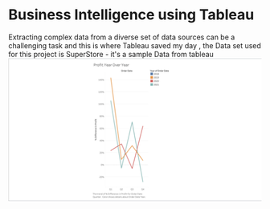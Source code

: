 # Business Intelligence using Tableau 
Extracting complex data from a diverse set of data sources can be a challenging task and this is where Tableau saved my day , 
the Data set used for this project is SuperStore - it's a sample Data from tableau 
![image](https://github.com/Asma-Hawari/Business-Intelligence-/blob/7b3b01af2fb3d9e50ed89b09a6ab8f7b3e8cf0e4/Screen%20Shot%202021-11-29%20at%2012.07.58%20PM.png?raw=true)
<div class="open_grepper_editor" title="Edit & Save To Grepper"></div>
